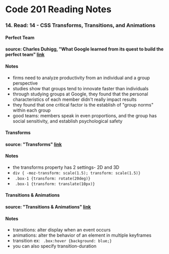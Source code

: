 # Code 201 Reading Notes 
### 14. Read: 14 - CSS Transforms, Transitions, and Animations 

#### Perfect Team 
#### source: Charles Duhigg, "What Google learned from its quest to build the perfect team" [link](https://www.nytimes.com/2016/02/28/magazine/what-google-learned-from-its-quest-to-build-the-perfect-team.html)

#### Notes 
- firms need to analyze productivity from an individual and a group perspective
- studies show that groups tend to innovate faster than individuals 
- through studying groups at Google, they found that the personal characteristics of each member didn't really impact results 
- they found that one critical factor is the establish of "group norms" within each group 
- good teams: members speak in even proportions, and the group has social sensitivity, and establish psychological safety 

#### Transforms 
#### source: "Transforms" [link](https://learn.shayhowe.com/advanced-html-css/css-transforms/)

#### Notes 
- the transforms property has 2 settings- 2D and 3D 
- ``` div { -moz-transform: scale(1.5); transform: scale(1.5)} ```
- ``` .box-1 {transform: rotate(20deg)}```
- ``` .box-1 {transform: translate(10px)}```

#### Transitions & Animations 
#### source: "Transitions & Animations" [link](https://learn.shayhowe.com/advanced-html-css/transitions-animations/)

#### Notes
- transitions: alter display when an event occurs 
- animations: alter the behavior of an element in multiple keyframes 
- transition ex: ``` .box:hover {background: blue;}```
- you can also specify transition-duration 
